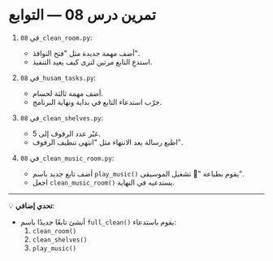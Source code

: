 # تمرين درس 08 — التوابع

1. في `08_clean_room.py`:
   - أضف مهمة جديدة مثل "فتح النوافذ".
   - استدعِ التابع مرتين لترى كيف يعيد التنفيذ.

2. في `08_husam_tasks.py`:
   - أضف مهمة ثالثة لحسام.
   - جرّب استدعاء التابع في بداية ونهاية البرنامج.

3. في `08_clean_shelves.py`:
   - غيّر عدد الرفوف إلى 5.
   - اطبع رسالة بعد الانتهاء مثل "انتهى تنظيف الرفوف".

4. في `08_clean_music_room.py`:
   - أضف تابع جديد باسم `play_music()` يقوم بطباعة "🎵 تشغيل الموسيقى".
   - اجعل `clean_music_room()` يستدعيه في النهاية.

---

💡 **تحدي إضافي**:
- أنشئ تابعًا جديدًا باسم `full_clean()` يقوم باستدعاء:
  1. `clean_room()`
  2. `clean_shelves()`
  3. `play_music()`
